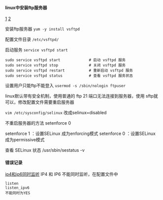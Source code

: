 #### linux中安装ftp服务器

[1](https://www.cnblogs.com/chenmh/p/5365274.html)
[2](https://blog.csdn.net/xietansheng/article/details/84145618)

安装ftp服务器
`yum -y install vsftpd`

配置文件目录
`/etc/vsftpd/`

启动服务
`service vsftpd start`

```
sudo service vsftpd start             # 启动 vsftpd 服务
sudo service vsftpd stop              # 关闭 vsftpd 服务
sudo service vsftpd restart           # 重新启动 vsftpd 服务
sudo service vsftpd status            # 查看 vsftpd 服务状态
```


设置用户只能ftp不能登入
`usermod -s /sbin/nologin ftpuser`

linux默认带有安全机制，使用普通的 ftp 21 端口无法连接到服务器，使用 sftp就可以，修改配置文件需要重启服务器

`vim /etc/sysconfig/selinux`
改成selinux=disabled

不重启服务器的方法
setenforce 0

setenforce 1 ：设置SELinux 成为enforcing模式
setenforce 0 ：设置SELinux 成为permissive模式

查看 SELinux 状态
/usr/sbin/sestatus -v

#### 错误记录
[ip4和ip6同时监听](http://blog.ilc.edu.tw/blog/index.php?op=printView&articleId=456809&blogId=25793)
IP4 和 IP6 不能同时监听，在配置文件中
```
listen
listen_ipv6
不能同时为YES
```
